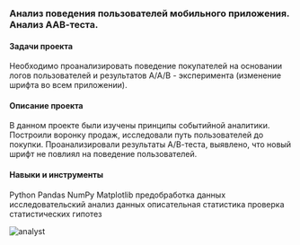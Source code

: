 ### Анализ поведения пользователей мобильного приложения. Анализ ААВ-теста.

#### Задачи проекта
Необходимо проанализировать поведение покупателей на основании логов пользователей и результатов А/А/В - эксперимента (изменение шрифта во всем приложении).


#### Описание проекта
В данном проекте были изучены принципы событийной аналитики. Построили воронку продаж, исследовали путь пользователей до покупки. Проанализировали результаты А/В-теста, выявлено, что новый шрифт не повлиял на поведение пользователей.


#### Навыки и инструменты
Python
Pandas
NumPy
Matplotlib
предобработка данных
исследовательский анализ данных
описательная статистика
проверка статистических гипотез

![analyst](https://user-images.githubusercontent.com/119577732/220056270-bb8bb27c-8c61-4358-8878-cbacd4485065.jpg)
